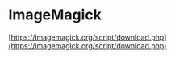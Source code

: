 # ImageMagick







[https://imagemagick.org/script/download.php](https://imagemagick.org/script/download.php)










